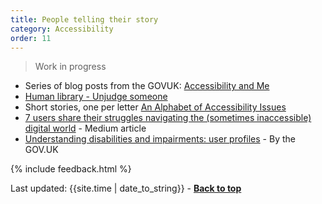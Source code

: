 ```yaml
---
title: People telling their story
category: Accessibility
order: 11
---
```


<blockquote class="red">
  <p>Work in progress</p>
</blockquote>

- Series of blog posts from the GOVUK: [Accessibility and Me](https://accessibility.blog.gov.uk/category/accessibility-and-me/)
- [Human library - Unjudge someone](https://humanlibrary.org) 
- Short stories, one per letter [An Alphabet of Accessibility Issues](https://the-pastry-box-project.net/anne-gibson/2014-july-31)
- [7 users share their struggles navigating the (sometimes inaccessible) digital world](https://medium.com/dsgnrs/7-users-share-their-struggles-navigating-the-inaccessible-digital-world-ffca5b3e3dc1) - Medium article
- [Understanding disabilities and impairments: user profiles](https://www.gov.uk/government/publications/understanding-disabilities-and-impairments-user-profiles) - By the GOV.UK


{% include feedback.html %}
<div>Last updated: {{site.time | date_to_string}} - <a href="#"><strong>Back to top</strong></a></div>

